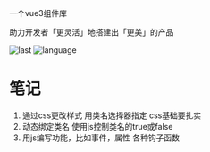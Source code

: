 一个vue3组件库

助力开发者「更灵活」地搭建出「更美」的产品

![last](https://img.shields.io/github/last-commit/jeff-jayden/open-design
)
![language](https://img.shields.io/github/languages/top/jeff-jayden/open-design
)

# 笔记

1. 通过css更改样式 用类名选择器指定 css基础要扎实
2. 动态绑定类名 使用js控制类名的true或false
3. 用js编写功能，比如事件，属性 各种钩子函数
